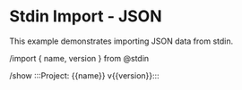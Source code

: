 # Stdin Import - JSON

This example demonstrates importing JSON data from stdin.

/import { name, version } from @stdin

/show :::Project: {{name}} v{{version}}:::